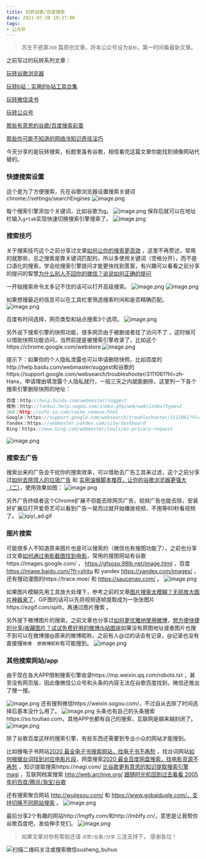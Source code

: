 ```yaml
---
title: 玩转谷歌/百度搜索
date: 2021-07-30 19:37:06
tags:
- 公众号
---
```

 > 苏生不惑第`260` 篇原创文章，将本公众号设为`星标`，第一时间看最新文章。

之前写过的玩转系列文章：

[玩转谷歌浏览器](https://mp.weixin.qq.com/s/Z4jRObAZn1QlF3YcmOWvfQ)

[玩转b站：实用的b站工具合集](https://mp.weixin.qq.com/s/yMz2xsxhniyF0hWHXZjV2Q)

[玩转微信读书](https://mp.weixin.qq.com/s/13tErvC_GTnlDt8w0a5oiQ)

[玩转公众号](https://mp.weixin.qq.com/s/5mZnA65FZUdp2_1zo_H6TQ)


[那些有意思的谷歌/百度搜索彩蛋](https://mp.weixin.qq.com/s/dXZhN3GbqQslg7-YHcRL3A)

[那些你可能不知道的网络冷知识奇技淫巧](https://mp.weixin.qq.com/s/-p-RZLh8ovNiCYv6YQkbrw)

今天分享的是玩转搜索，标题里虽有谷歌，相信看完这篇文章你能找到镜像网站代替的。

### 快捷搜索设置
这个是为了方便搜索，先在谷歌浏览器设置搜索关键词 chrome://settings/searchEngines
![image.png](https://upload-images.jianshu.io/upload_images/23152173-2fe8be629a18561a.png?imageMogr2/auto-orient/strip%7CimageView2/2/w/1240)

每个搜索引擎添加个关键词，比如谷歌为g。
![image.png](https://upload-images.jianshu.io/upload_images/23152173-ec1352191f866107.png?imageMogr2/auto-orient/strip%7CimageView2/2/w/1240)
保存后就可以在地址栏输入`g+tab`实现快速切换搜索引擎搜索了。
![image.png](https://upload-images.jianshu.io/upload_images/23152173-10a8fa4774149ae7.png?imageMogr2/auto-orient/strip%7CimageView2/2/w/1240)

### 搜索技巧
关于搜索技巧这个之前分享过文章[如何让你的搜索更高效](https://mp.weixin.qq.com/s/KLRcXA0Z8OlnInwV73n2rQ) ，这里不再赘述，常用的就那些，总之搜索是靠关键词匹配的，所以多使用关键词（空格分开），而不是口语化的搜索，学会给搜索引擎提问才能更快找到答案，有兴趣可以看看之前分享的提问的智慧[为什么别人不回你的微信？说说如何正确的提问](https://mp.weixin.qq.com/s/A0Wo5IcJmxPF80iKfq39JQ)

一开始搜索命令太多记不住的话可以打开高级搜索。
![image.png](https://upload-images.jianshu.io/upload_images/23152173-1912ce35b7c8312a.png?imageMogr2/auto-orient/strip%7CimageView2/2/w/1240)
![image.png](https://upload-images.jianshu.io/upload_images/23152173-3839381a8c8227cc.png?imageMogr2/auto-orient/strip%7CimageView2/2/w/1240)

 如果想搜最近的信息可以在工具栏里筛选搜索时间和是否精确匹配。
![image.png](https://upload-images.jianshu.io/upload_images/23152173-f50512f4bfac8422.png?imageMogr2/auto-orient/strip%7CimageView2/2/w/1240)

百度有时间选择，网页类型和站点搜索3个选项。
![image.png](https://upload-images.jianshu.io/upload_images/23152173-3bc911b099f9f4da.png?imageMogr2/auto-orient/strip%7CimageView2/2/w/1240)

另外说下搜索引擎的快照功能，很多网页由于被删或者挂了访问不了 ，这时候可以借助快照功能访问，当然前提是被搜索引擎收录了，比如这个https://chrome.google.com/webstore 
![image.png](https://upload-images.jianshu.io/upload_images/23152173-2fe42085534a2c25.png?imageMogr2/auto-orient/strip%7CimageView2/2/w/1240)

提示下：如果你的个人隐私泄露也可以申请删除快照，比如百度的http://help.baidu.com/webmaster/suggest和谷歌的https://support.google.com/websearch/troubleshooter/3111061?hl=zh-Hans，申请理由填泄露个人隐私就行，一般三天之内就能删除，这里列一下各个搜索引擎删除快照的地址：
```js
百度：http://help.baidu.com/webmaster/suggest
搜狗：http://fankui.help.sogou.com/index.php/web/web/index?type=2
360：http://info.so.com/cache_remove.html
Google：https://support.google.com/websearch/troubleshooter/3111061?hl=zh-Hans
Yandex：https://webmaster.yandex.com/site/dashboard
Bing：https://www.bing.com/webmaster/tools/eu-privacy-request
```
![image.png](https://upload-images.jianshu.io/upload_images/23152173-9c47b8e0b98e6b05.png?imageMogr2/auto-orient/strip%7CimageView2/2/w/1240)

### 搜索去广告
搜索出来的广告会干扰你的搜索效率，可以借助去广告工具来过滤，这个之前分享过[如何去除烦人的垃圾广告](https://mp.weixin.qq.com/s/-Hz6DrSHeOdHZMFHc8-k6g) 和 [实用油猴脚本推荐，让你的谷歌浏览器更强大（二）](https://mp.weixin.qq.com/s/RI_J8NoiARIb5IEXYnW5ZQ)，使用效果如图： 
![image.png](https://upload-images.jianshu.io/upload_images/23152173-4d9872ed9b8b53e5.png?imageMogr2/auto-orient/strip%7CimageView2/2/w/1240)

另外广告终结者这个Chrome扩展不但能去除网页广告，视频广告也能去除，安装好扩展后打开爱奇艺可以看到广告一晃而过就开始播放视频，不用等60秒看视频了。
![iqiyi_ad.gif](https://upload-images.jianshu.io/upload_images/23152173-b8d19786396fa0bf.gif?imageMogr2/auto-orient/strip)

### 图片搜索
可能很多人不知道原来图片也是可以搜索的（微信也有搜图功能了），之前也分享过文章[如何通过电影截图找到电影](https://mp.weixin.qq.com/s/8MIGBAa3vXGUd8s5xGzIDA)，常用的搜图网站有谷歌https://images.google.com/ ， https://gfsoso.99lb.net/image.html  ，百度 https://image.baidu.com/?fr=shitu 和 yandex https://yandex.com/images/ ，还有搜动漫图的https://trace.moe/ 和 https://saucenao.com/ 。
![image.png](https://upload-images.jianshu.io/upload_images/23152173-5592c4a64d43576b.png?imageMogr2/auto-orient/strip%7CimageView2/2/w/1240)

如果图片模糊先用工具放大处理下，参考之前的文章[图片搜索太模糊？无损放大图片神器来了](https://mp.weixin.qq.com/s/iTEEWPy4MF_5hcg1-ecA2Q)，GIF图的话可以先将视频逐帧提取成为一张张图片https://ezgif.com/split，再通过图片搜索 。
 
另外提下微博图片的搜索，之前文章也分享过[如何更优雅地使用微博](https://mp.weixin.qq.com/s/ql_e44vZFyZ86296O1-mKA)，[想方便快捷的分享/收藏图片？试试免费好用的微博/b站图床](https://mp.weixin.qq.com/s/sGToO710n2h5avFk8aRQEw)如果没有原图地址或者图片也搜不到可以在微博搜@原来的微博昵称，之前有人@过的话会有记录，@记录也没有直接搜`微博  原微博昵称`有可能搜到。
![image.png](https://upload-images.jianshu.io/upload_images/23152173-b32eebffa838ecbf.png?imageMogr2/auto-orient/strip%7CimageView2/2/w/1240)


### 其他搜索网站/app
由于现在各大APP限制搜索引擎收录https://mp.weixin.qq.com/robots.txt ，甚至没有网页版，因此像微信公众号和头条的内容无法在谷歌百度找到，微信还推出了搜一搜。

![image.png](https://upload-images.jianshu.io/upload_images/23152173-2585319d947b400a.png?imageMogr2/auto-orient/strip%7CimageView2/2/w/1240)
还有搜狗微信https://weixin.sogou.com/，不过自从去除了时间选择后基本没什么用了。
![image.png](https://upload-images.jianshu.io/upload_images/23152173-76bef472eb26b71a.png?imageMogr2/auto-orient/strip%7CimageView2/2/w/1240)
头条也有自己的头条搜索https://so.toutiao.com，其他APP也都有自己的搜索，互联网是越来越封闭了。
![image.png](https://upload-images.jianshu.io/upload_images/23152173-cbc6c92787e6bd33.png?imageMogr2/auto-orient/strip%7CimageView2/2/w/1240)

除了谷歌百度这样的搜索引擎，有些东西还需要到专业小众的网站才能搜到。

比如搜电子书网站[2020 最全电子书搜索网站，找电子书不再愁](https://mp.weixin.qq.com/s/pt0hCthceThMZVU0Ht89AA) ，找台词网站[如何根据台词找到对应电影片段](https://mp.weixin.qq.com/s/81oiEKyFIJGsa8D8vHosUw)，网盘搜索[2020 最全百度网盘搜索，找电影资源不再愁](https://mp.weixin.qq.com/s/0uOyrcz0KP-qZhCNNCELhw) ，知识提取搜索https://magi.com/ [比谷歌更有意思的知识提取搜索引擎 magi](https://mp.weixin.qq.com/s/f36fXJbMYgWMTSTaGMeFCg) ，互联网档案搜索 http://web.archive.org/ [跟随时光机回到过去看看 2005 年的百度/腾讯/淘宝/谷歌](https://mp.weixin.qq.com/s/LKDGKWi62J5Zyzh3rB-IiQ) 

还有搜索聚合网站 http://wujiesou.com/ 和 https://www.gobaidugle.com/，支持切换不同网站搜索 。
![image.png](https://upload-images.jianshu.io/upload_images/23152173-f30c9f87600d686c.png?imageMogr2/auto-orient/strip%7CimageView2/2/w/1240)

最后分享2个有趣的网站http://lmgtfy.com/和http://lmbtfy.cn/，意思是让我帮你谷歌百度吧，发给伸手党们。
![image.png](https://upload-images.jianshu.io/upload_images/23152173-6227d20997135933.png?imageMogr2/auto-orient/strip%7CimageView2/2/w/1240)

>  如果文章对你有帮助还请 `点赞/在看/分享` 三连支持下， 感谢各位！

![扫描二维码关注或搜索微信susheng_buhuo](https://upload-images.jianshu.io/upload_images/23152173-61c280d775baf3e6.png?imageMogr2/auto-orient/strip%7CimageView2/2/w/1240)